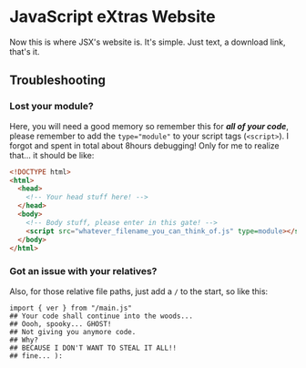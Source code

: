 # JavaScript eXtras Website
Now this is where JSX's website is.
It's simple. Just text, a download link, that's it.

## Troubleshooting
### Lost your module?
Here, you will need a good memory so remember this for ***all of your code***, please remember to add the `type="module"` to your script tags (`<script>`).
I forgot and spent in total about 8hours debugging! Only for me to realize that...
it should be like:
```HTML
<!DOCTYPE html>
<html>
  <head>
    <!-- Your head stuff here! -->
  </head>
  <body>
    <!-- Body stuff, please enter in this gate! -->
    <script src="whatever_filename_you_can_think_of.js" type=module></script>
  </body>
</html>
```

### Got an issue with your relatives?
Also, for those relative file paths, just add a `/` to the start, so like this:
```JS
import { ver } from "/main.js"
## Your code shall continue into the woods...
## Oooh, spooky... GHOST!
## Not giving you anymore code.
## Why?
## BECAUSE I DON'T WANT TO STEAL IT ALL!!
## fine... ):
```
